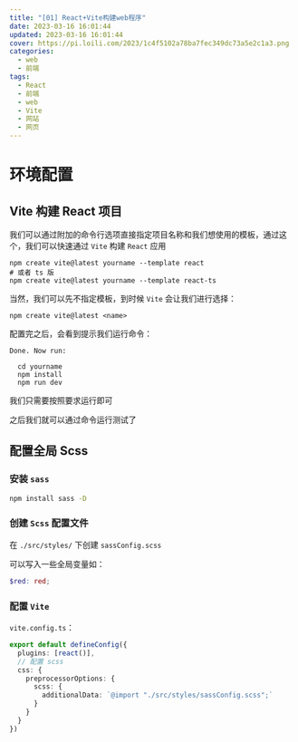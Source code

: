 ```yaml
---
title: "[01] React+Vite构建web程序"
date: 2023-03-16 16:01:44
updated: 2023-03-16 16:01:44
cover: https://pi.loili.com/2023/1c4f5102a78ba7fec349dc73a5e2c1a3.png
categories:
  - web
  - 前端
tags:
  - React
  - 前端
  - web
  - Vite
  - 网站
  - 网页
---
```


# 环境配置

## Vite 构建 React 项目

我们可以通过附加的命令行选项直接指定项目名称和我们想使用的模板，通过这个，我们可以快速通过 `Vite` 构建 `React` 应用

```shell
npm create vite@latest yourname --template react
# 或者 ts 版
npm create vite@latest yourname --template react-ts
```

当然，我们可以先不指定模板，到时候 `Vite` 会让我们进行选择：

```shell
npm create vite@latest <name>
```

配置完之后，会看到提示我们运行命令：

```shell
Done. Now run:

  cd yourname
  npm install
  npm run dev
```

我们只需要按照要求运行即可

之后我们就可以通过命令运行测试了

## 配置全局 Scss

### 安装 `sass`

```sh
npm install sass -D
```

### 创建 `Scss` 配置文件

在 `./src/styles/` 下创建 `sassConfig.scss`

可以写入一些全局变量如：

```scss
$red: red;
```

### 配置 `Vite`

`vite.config.ts`：

```ts
export default defineConfig({
  plugins: [react()],
  // 配置 scss
  css: {
    preprocessorOptions: {
      scss: {
        additionalData: `@import "./src/styles/sassConfig.scss";`
      }
    }
  }
})
```